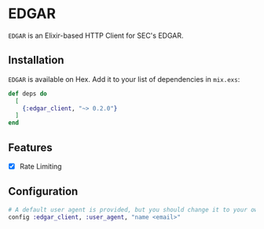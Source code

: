 # EDGAR

`EDGAR` is an Elixir-based HTTP Client for SEC's EDGAR.

## Installation

`EDGAR` is available on Hex. Add it to your list of dependencies in `mix.exs`:

```elixir
def deps do
  [
    {:edgar_client, "~> 0.2.0"}
  ]
end
```

## Features

- [x] Rate Limiting

## Configuration

```elixir
# A default user agent is provided, but you should change it to your own to prevent your requests from being blocked.
config :edgar_client, :user_agent, "name <email>"
```
